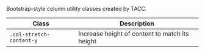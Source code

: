Bootstrap-style column utility classes created by TACC.

| Class | Description
| - | - |
| `.col-stretch-content-y` | Increase height of content to match its height
